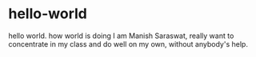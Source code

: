 # hello-world
hello world. how world is doing
I am Manish Saraswat, really want to concentrate in my class and do well on my own, without anybody's help.
